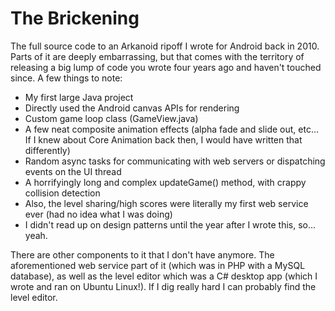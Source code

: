 The Brickening
=============

The full source code to an Arkanoid ripoff I wrote for Android back in 2010. Parts of it are deeply embarrassing, but that comes with the territory of releasing a big lump of code you wrote four years ago and haven't touched since. A few things to note:

* My first large Java project
* Directly used the Android canvas APIs for rendering
* Custom game loop class (GameView.java)
* A few neat composite animation effects (alpha fade and slide out, etc... If I knew about Core Animation back then, I would have written that differently)
* Random async tasks for communicating with web servers or dispatching events on the UI thread
* A horrifyingly long and complex updateGame() method, with crappy collision detection
* Also, the level sharing/high scores were literally my first web service ever (had no idea what I was doing)
* I didn't read up on design patterns until the year after I wrote this, so... yeah.

There are other components to it that I don't have anymore. The aforementioned web service part of it (which was in PHP with a MySQL database), as well as the level editor which was a C# desktop app (which I wrote and ran on Ubuntu Linux!). If I dig really hard I can probably find the level editor.
